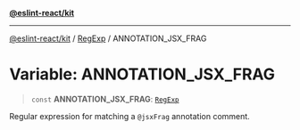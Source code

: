 [**@eslint-react/kit**](../../../../README.md)

***

[@eslint-react/kit](../../../../README.md) / [RegExp](../README.md) / ANNOTATION\_JSX\_FRAG

# Variable: ANNOTATION\_JSX\_FRAG

> `const` **ANNOTATION\_JSX\_FRAG**: [`RegExp`](https://developer.mozilla.org/docs/Web/JavaScript/Reference/Global_Objects/RegExp)

Regular expression for matching a `@jsxFrag` annotation comment.
